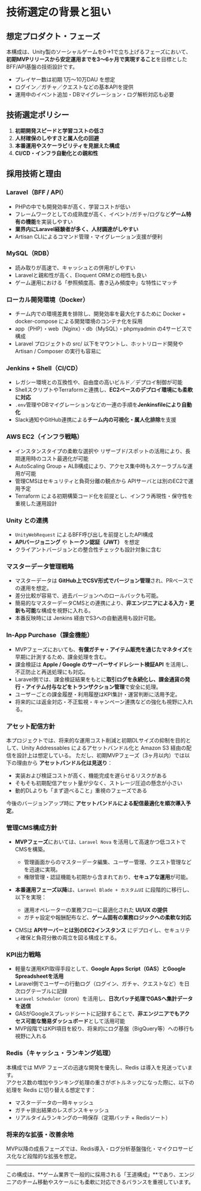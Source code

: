 # 技術選定の背景と狙い

##  想定プロダクト・フェーズ

本構成は、Unity製のソーシャルゲームを0→1で立ち上げるフェーズにおいて、**初期MVPリリースから安定運用までを3～6ヶ月で実現すること**を目標としたBFF/API基盤の技術設計です。

- プレイヤー数は初期 1万～10万DAU を想定
- ログイン／ガチャ／クエストなどの基本APIを提供
- 運用中のイベント追加・DBマイグレーション・ログ解析対応も必要

##  技術選定ポリシー

1. **初期開発スピードと学習コストの低さ**
2. **人材確保のしやすさと属人化の回避**
3. **本番運用やスケーラビリティを見据えた構成**
4. **CI/CD・インフラ自動化との親和性**

##  採用技術と理由

### Laravel（BFF / API）

- PHPの中でも開発効率が高く、学習コストが低い
- フレームワークとしての成熟度が高く、イベント/ガチャ/ログなど**ゲーム特有の機能**を実装しやすい
- **業界内にLaravel経験者が多く、人材調達がしやすい**
- Artisan CLIによるコマンド管理・マイグレーション支援が便利

### MySQL（RDB）

- 読み取りが高速で、キャッシュとの併用がしやすい
- Laravelと親和性が高く、Eloquent ORMとの相性も良い
- ゲーム運用における「参照頻度高、書き込み頻度中」な特性にマッチ

### ローカル開発環境（Docker）

- チーム内での環境差異を排除し、開発効率を最大化するために Docker + docker-compose による開発環境のコンテナ化を採用
- app（PHP）・web（Nginx）・db（MySQL）・phpmyadmin の4サービスで構成
- Laravel プロジェクトの src/ 以下をマウントし、ホットリロード開発や Artisan / Composer の実行も容易に

### Jenkins + Shell（CI/CD）

- レガシー環境との互換性や、自由度の高いビルド／デプロイ制御が可能
- ShellスクリプトやTerraformと連携し、**EC2ベースのデプロイ環境にも柔軟に対応**
- `.env`管理やDBマイグレーションなどの一連の手順を**Jenkinsfileにより自動化**
- Slack通知やGitHub連携による**チーム内の可視化・属人化排除**を支援

### AWS EC2（インフラ戦略）

- インスタンスタイプの柔軟な選択や リザーブド/スポットの活用により、長期運用時のコスト最適化が可能
- AutoScaling Group + ALB構成により、アクセス集中時もスケーラブルな運用が可能
- 管理CMSはセキュリティと負荷分離の観点から APIサーバとは別のEC2で運用予定
- Terraform による初期構築コード化を前提とし、インフラ再現性・保守性を重視した運用設計

### Unity との連携

- `UnityWebRequest` によるBFF呼び出しを前提としたAPI構成
- **APIバージョニング** や **トークン認証（JWT）** を想定
- クライアントバージョンとの整合性チェックも設計対象に含む

### マスターデータ管理戦略

- マスターデータは **GitHub上でCSV形式でバージョン管理**され、PRベースでの運用を想定。
- 差分比較が容易で、過去バージョンへのロールバックも可能。
- 簡易的なマスターデータCMSとの連携により、**非エンジニアによる入力・更新も可能**な構成を視野に入れる。
- 本番反映時には Jenkins 経由でS3への自動適用も設計可能。

### In-App Purchase（課金機能）

- MVPフェーズにおいても、**有償ガチャ・アイテム販売を通じたマネタイズ**を早期に計測するため、課金処理を含む。
- 課金検証は **Apple / Google のサーバーサイドレシート検証API** を活用し、不正防止と再送処理にも対応。
- Laravel側では、課金検証結果をもとに**取引ログを永続化し、課金通貨の発行・アイテム付与などをトランザクション管理**で安全に処理。
- ユーザーごとの課金履歴・利用履歴はKPI集計・運営判断に活用予定。
- 将来的には返金対応・不正監視・キャンペーン連携などの強化も視野に入れる。


### アセット配信方針

本プロジェクトでは、将来的な運用コスト削減と初期DLサイズの抑制を目的として、Unity Addressables によるアセットバンドル化と Amazon S3 経由の配信を設計上は想定している。
ただし、初期MVPフェーズ（3ヶ月以内）では以下の理由から **アセットバンドル化は見送り**：
- 実装および検証コストが高く、機能完成を遅らせるリスクがある
- そもそも初期配信アセット量が少なく、ストレージ圧迫の懸念が小さい
- 動的DLよりも「まず遊べること」重視のフェーズである

今後のバージョンアップ時に **アセットバンドルによる配信最適化を順次導入予定**。

### 管理CMS構成方針

- **MVPフェーズ**においては、`Laravel Nova` を活用して高速かつ低コストでCMSを構築。
  - 管理画面からのマスターデータ編集、ユーザー管理、クエスト管理などを迅速に実現。
  - 権限管理・認証機能も初期から含まれており、**セキュアな運用**が可能。

- **本番運用フェーズ以降**は、`Laravel Blade + カスタムUI` に段階的に移行し、以下を実現：
  - 運用オペレーターの業務フローに最適化された **UI/UX の提供**
  - ガチャ設定や報酬配布など、**ゲーム固有の業務ロジックへの柔軟な対応**

- CMSは **APIサーバーとは別のEC2インスタンス** にデプロイし、セキュリティ確保と負荷分散の両立を図る構成とする。


### KPI出力戦略

- 軽量な運用KPI取得手段として、**Google Apps Script（GAS）とGoogle Spreadsheetを活用**
- Laravel側でユーザーの行動ログ（ログイン、ガチャ、クエストなど）を日次ログテーブルに記録
- `Laravel Scheduler`（cron）を活用し、**日次バッチ処理でGASへ集計データを送信**
- GASがGoogleスプレッドシートに記録することで、**非エンジニアでもアクセス可能な簡易ダッシュボード**として活用可能
- MVP段階ではKPI項目を絞り、将来的にログ基盤（BigQuery等）への移行も視野に入れる


### Redis（キャッシュ・ランキング処理）

本構成では MVP フェーズの迅速な開発を優先し、Redis は導入を見送っています。  
アクセス数の増加やランキング処理の重さがボトルネックになった際に、以下の処理を Redis に切り替える想定です：

- マスターデータの一時キャッシュ
- ガチャ排出結果のレスポンスキャッシュ
- リアルタイムランキングの一時保存（定期バッチ + Redisソート）


### 将来的な拡張・改善余地

MVP以降の成長フェーズでは、Redis導入・ログ分析基盤強化・マイクロサービス化など段階的な拡張を想定。

---

この構成は、**ゲーム業界で一般的に採用される「王道構成」**であり、エンジニアのチーム移動やスケールにも柔軟に対応できるバランスを重視しています。

